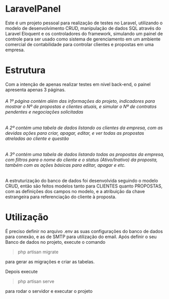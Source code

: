 # LaravelPanel

Este é um projeto pessoal para realização de testes no Laravel, utilizando o modelo de desenvolvimento CRUD, manipulação de dados SQL através do Laravel Eloquent e os controladores do framework, simulando um painel de controle para ser usado como sistema de gerenciamento em um ambiente comercial de contabilidade para controlar clientes e propostas em uma empresa. 




# Estrutura 

Com a intenção de apenas realizar testes em nível back-end, o painel apresenta apenas 3 páginas.

###### A 1º página contém além das informações do projeto, indicadores para mostrar o Nº de propostas e clientes atuais, e simular o Nº de contratos pendentes e negociações solicitadas

###### A 2º contém uma tabela de dados listando os clientes da empresa, com as devidas ações para criar, apagar, editar, e ver todas as propostas atreladas ao cliente e questão

###### A 3º contém uma tabela de dados listando todas as propostas da empresa, com filtros para o nome do cliente e o status (Ativo/Inativo) da proposta, também com as ações básicas para editar, apagar e etc. 

A estruturização do banco de dados foi desenvolvida seguindo o modelo CRUD, então são feitos modelos tanto para CLIENTES quanto PROPOSTAS, com as definições 
dos campos no modelo, e a atribuição da chave estrangeira para referenciação do cliente à proposta. 




# Utilização

É preciso definir no arquivo .env as suas configurações do banco de dados para conexão, e as de SMTP para utilização do email. 
Após definir o seu Banco de dados no projeto, execute o comando
> php artisan migrate

para gerar as migrações e criar as tabelas.

Depois execute
> php artisan serve 

para rodar o servidor e executar o projeto

